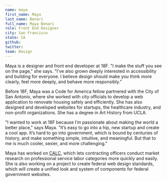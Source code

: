 ```yaml
---
name: maya
first_name: Maya
last_name: Benari
full_name: Maya Benari
role: Front End Designer
city: San Francisco
state: CA
github:
twitter:
team: Design
---
```



Maya is a designer and front end developer at 18F. "I make the stuff you see on the page," she says. "I've also grown deeply interested in accessibility and building for everyone. I believe design should make you think more clearly, feel more deeply, and behave more responsibly."

Before 18F, Maya was a Code for America fellow partnered with the City of San Antonio, where she worked with city officials to develop a web application to renovate housing safely and efficiently. She has also designed and developed websites for startups, the healthcare industry, and non-profit organizations. She has a degree in Art History from UCLA.

"I wanted to work at 18F because I’m passionate about making the world a better place," says Maya. "It’s easy to go into a hip, new startup and create a cool app. It’s hard to go into government, which is bound by centuries of history, and make something simple, intuitive, and meaningful. But that to me is much cooler, sexier, and more challenging."

Maya has worked on [CALC](https://calc.gsa.gov/), which lets contracting officers conduct market research on professional service labor categories more quickly and easily. She is also working on a project to create federal web design standards, which will create a unified look and system of components for federal government websites. 





